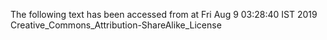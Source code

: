 The following text has been accessed from at Fri Aug 9 03:28:40 IST 2019
Creative_Commons_Attribution-ShareAlike_License
